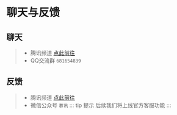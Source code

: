 # 聊天与反馈

## 聊天
> - 腾讯频道 [点此前往](https://pd.qq.com/g/ii843tu61i/text/639977577?subc=639917409)
> - QQ交流群 ```681654839```

## 反馈
> - 腾讯频道 [点此前往](https://pd.qq.com/g/ii843tu61i?subc=639917409)
> - 微信公众号 ```慕讯```
::: tip 提示
后续我们将上线官方客服功能
:::